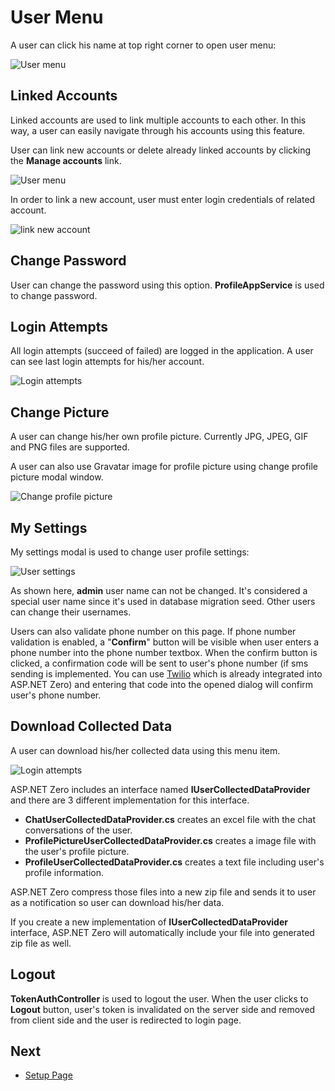 # User Menu

A user can click his name at top right corner to open user menu:

<img src="images/user-menu-4.png" alt="User menu" class="img-thumbnail" />

## Linked Accounts

Linked accounts are used to link multiple accounts to each other. In this way, a user can easily navigate through his accounts using this feature.

User can link new accounts or delete already linked accounts by clicking the **Manage accounts** link.

<img src="images/linked-accounts-3.png" alt="User menu" class="img-thumbnail" />

In order to link a new account, user must enter login credentials of related account.

<img src="images/link-new-account-1.png" alt="link new account" class="img-thumbnail" />

## Change Password

User can change the password using this option. **ProfileAppService** is used to change password.

## Login Attempts

All login attempts (succeed of failed) are logged in the application. A user can see last login attempts for his/her account.

<img src="images/login-attempts-1.png" alt="Login attempts" class="img-thumbnail" />

## Change Picture

A user can change his/her own profile picture. Currently JPG, JPEG, GIF and PNG files are supported.

A user can also use Gravatar image for profile picture using change profile picture modal window.

<img src="/images/change-profile-picture.png" alt="Change profile picture" class="img-thumbnail" />

## My Settings

My settings modal is used to change user profile settings:

<img src="images/user-settings-3.png" alt="User settings" class="img-thumbnail" />

As shown here, **admin** user name can not be changed. It's considered a special user name since it's used in database migration seed. Other users can change their usernames.

Users can also validate phone number on this page. If phone number validation is enabled, a "**Confirm**" button will be visible when user enters a phone number into the phone number textbox. When the confirm button is clicked, a confirmation code will be sent to user's phone number (if sms sending is implemented. You can use [Twilio](Features-Angular-Two-Factor-Authentication#twilio-integration) which is already integrated into ASP.NET Zero) and entering that code into the opened dialog will confirm user's phone number.

## Download Collected Data

A user can download his/her collected data using this menu item.

<img src="images/gdpr_download_item.png" alt="Login attempts" class="img-thumbnail" />

ASP.NET Zero includes an interface named **IUserCollectedDataProvider** and there are 3 different implementation for this interface. 

* **ChatUserCollectedDataProvider.cs** creates an excel file with the chat conversations of the user.
* **ProfilePictureUserCollectedDataProvider.cs** creates a image file with the user's profile picture.
* **ProfileUserCollectedDataProvider.cs** creates a text file including user's profile information.

ASP.NET Zero compress those files into a new zip file and sends it to user as a notification so user can download his/her data.

If you create a new implementation of **IUserCollectedDataProvider** interface, ASP.NET Zero will automatically include your file into generated zip file as well.

## Logout

**TokenAuthController** is used to logout the user. When the user clicks to **Logout** button, user's token is invalidated on the server side and removed from client side and the user is redirected to login page.

## Next

- [Setup Page](Features-Angular-Setup-Page)